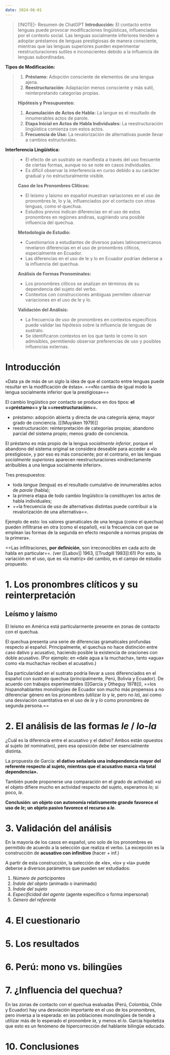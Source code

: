 ```yaml
---
date: 2024-06-01
---
```


> [!NOTE]- Resumen de ChatGPT
> **Introducción:** El contacto entre lenguas puede provocar modificaciones lingüísticas, influenciadas por el contexto social. Las lenguas socialmente inferiores tienden a adoptar préstamos de lenguas prestigiosas de manera consciente, mientras que las lenguas superiores pueden experimentar reestructuraciones sutiles e inconscientes debido a la influencia de lenguas subordinadas.
>
**Tipos de Modificación:**
>
>1. **Préstamo:** Adopción consciente de elementos de una lengua ajena.
>2. **Reestructuración:** Adaptación menos consciente y más sutil, reinterpretando categorías propias.
>
>**Hipótesis y Presupuestos:**
>
>1. **Acumulación de Actos de Habla:** La langue es el resultado de innumerables actos de parole.
>2. **Etapa Inicial en Actos de Habla Individuales:** La reestructuración lingüística comienza con estos actos.
>3. **Frecuencia de Uso:** La revalorización de alternativas puede llevar a cambios estructurales.
>
**Interferencia Lingüística:**
>
>- El efecto de un sustrato se manifiesta a través del uso frecuente de ciertas formas, aunque no se note en casos individuales.
>- Es difícil observar la interferencia en curso debido a su carácter gradual y no estructuralmente visible.
>
>**Caso de los Pronombres Clíticos:**
>
>- El leísmo y laísmo en español muestran variaciones en el uso de pronombres le, lo y la, influenciados por el contacto con otras lenguas, como el quechua.
>- Estudios previos indican diferencias en el uso de estos pronombres en regiones andinas, sugiriendo una posible influencia del quechua.
>
>**Metodología de Estudio:**
>
>- Cuestionarios a estudiantes de diversos países latinoamericanos revelaron diferencias en el uso de pronombres clíticos, especialmente en Ecuador.
>- Las diferencias en el uso de le y lo en Ecuador podrían deberse a la influencia del quechua.
>
>**Análisis de Formas Pronominales:**
>
>- Los pronombres clíticos se analizan en términos de su dependencia del sujeto del verbo.
>- Contextos con construcciones ambiguas permiten observar variaciones en el uso de le y lo.
>
>**Validación del Análisis:**
>
>- La frecuencia de uso de pronombres en contextos específicos puede validar las hipótesis sobre la influencia de lenguas de sustrato.
>- Se identificaron contextos en los que tanto le como lo son admisibles, permitiendo observar preferencias de uso y posibles influencias externas.

# Introducción
«Data ya de más de un siglo la idea de que el contacto entre lenguas puede resultar en la modificación de éstas». 
==«No cambia de igual modo la lengua socialmente inferior que la prestigiosa»==

El cambio lingüístico por contacto se produce en dos tipos: **el ==préstamo== y la ==reestructuración==.** 
* préstamo: adopción abierta y directa de una categoría ajena; mayor grado de conciencia. [[(Muysken 1979)]]
* reestructuración: reinterpretación de categorías propias; abandono parcial del sistema propio; menos grado de conciencia. 

El préstamo es más propio de la lengua _socialmente inferior_, porque el abandono del sistema original se considera deseable para acceder a «lo prestigioso», y por eso es más consciente; por el contrario, en las lenguas _socialmente superiores_ aparecen reestructuraciones «indirectamente atribuibles a una lengua socialmente inferior». 

Tres presupuestos: 
* toda _langue_ (lengua) es el resultado cumulativo de innumerables actos de _parole_ (habla);
* la primera etapa de todo cambio lingüístico la constituyen los actos de habla individuales;
* ==la frecuencia de uso de alternativas distintas puede contribuir a la revalorización de una alternativa==. 

Ejemplo de esto: los valores gramaticales de una lengua (como el quechua) pueden infiltrarse en otra (como el español), «si la frecuencia con que se emplean las formas de la segunda en efecto responde a normas propias de la primera». 

==Las infiltraciones, **por definición**, son irreconocibles en cada acto de habla en particular==. (ver [[Labov]] 1963, [[Trudgill 1983]]:61) Por esto, la variación en el uso, que es «la matriz» del cambio, es el campo de estudio propuesto.

# 1. Los pronombres clíticos y su reinterpretación 
## Leísmo y laísmo

El leísmo en América está particularmente presente en zonas de contacto con el quechua.

El quechua presenta una serie de diferencias gramaticales profundas respecto al español. Principalmente, el quechua no hace distinción entre caso dativo y acusativo, haciendo posible la existencia de oraciones con doble acusativo. (Por ejemplo: en «dale agua a la muchacha», tanto «agua» como «la muchacha» reciben el acusativo.)

Esa particularidad en el sustrato podría llevar a usos diferenciados en el español con sustrato quechua (principalmente, Perú, Bolivia y Ecuador). De acuerdo con trabajos experimentales ([[García y Otheguy 1978]]), ==los hispanohablantes monolingües de Ecuador son mucho más propensos a no diferenciar género en los pronombres (utilizar _lo_ y _le_, pero no _la_), así como una desviación cuantitativa en el uso de _le_ y _lo_ como pronombres de segunda persona.== 

# 2. El análisis de las formas _le_ / _lo-la_

¿Cuál es la diferencia entre el acusativo y el dativo? Ambos están opuestos al sujeto (el nominativo), pero esa oposición debe ser esencialmente distinta. 

La propuesta de García: **el dativo señalaría una independencia mayor del referente respecto al sujeto, mientras que el acusativo marca «la total dependencia».** 

También puede proponerse una comparación en el grado de actividad: «si el objeto difiere mucho en actividad respecto del sujeto, esperamos _lo_; si poco, _le_.

**Conclusión: un objeto con autonomía relativamente grande favorece el uso de *le*; un objeto pasivo favorece el recurso a *lo***. 

# 3. Validación del análisis

En la mayoría de los casos en español, uno solo de los pronombres es permitido de acuerdo a la selección que realiza el verbo. La excepción es la construcción de **acusativo con infinitivo** (hacer + inf.)

A partir de esta construcción, la selección de «le», «lo» y «la» puede deberse a diversos parámetros que pueden ser estudiados: 
1) _Número de participantes_
2) _Índole del objeto_ (animado o inanimado)
3) _Índole del sujeto_
4) _Especificidad del agente_ (agente específico o forma impersonal)
5) _Género del referente_

# 4. El cuestionario

# 5. Los resultados

# 6. Perú: mono vs. bilingües

# 7. ¿Influencia del quechua?

En las zonas de contacto con el quechua evaluadas (Perú, Colombia, Chile y Ecuador) hay una desviación importante en el uso de los pronombres, pero inversa a la esperada: en las poblaciones monolingües de tiende a utilizar más de lo esperado el pronombre _la_, y menos el _lo_. García hipotetiza que esto es un fenómeno de hipercorrección del hablante bilingüe educado.

# 10. Conclusiones